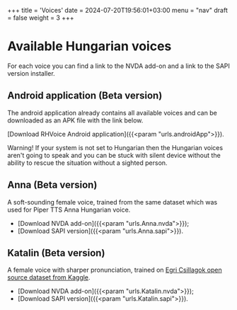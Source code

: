 +++
title = 'Voices'
date = 2024-07-20T19:56:01+03:00
menu = "nav"
draft = false
weight = 3
+++

# Available Hungarian voices

For each voice you can find a link to the NVDA add-on and a link to the SAPI version installer.

## Android application (Beta version)

The android application already contains all available voices and can be downloaded as an APK file with the link below.

[Download RHVoice Android application]({{<param "urls.androidApp">}}).

Warning! If your system is not set to Hungarian then the Hungarian voices aren't going to speak and you can be stuck with silent device without the ability to rescue the situation without a sighted person.

## Anna (Beta version)

A soft-sounding  female voice, trained from the same dataset which was used for Piper TTS Anna Hungarian voice.

* [Download NVDA add-on]({{<param "urls.Anna.nvda">}});
* [Download SAPI version]({{<param "urls.Anna.sapi">}}).

## Katalin (Beta version)

A female voice with sharper pronunciation, trained on [Egri Csillagok open source dataset from Kaggle](https://www.kaggle.com/datasets/bryanpark/hungarian-single-speaker-speech-dataset).

* [Download NVDA add-on]({{<param "urls.Katalin.nvda">}});
* [Download SAPI version]({{<param "urls.Katalin.sapi">}}).

